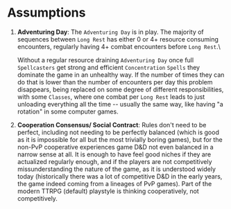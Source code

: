 # Assumptions
1. **Adventuring Day**: The `Adventuring Day` is in play. The majority of sequences between `Long Rest` has either 0 or 4+ resource consuming encounters, regularly having 4+ combat encounters before `Long Rest`.\
    
    Without a regular resource draining `Adventuring Day` once full `Spellcasters` get strong and efficient `Concentration` `Spells` they dominate the game in an unhealthy way. If the number of times they can do that is lower than the number of encounters per day this problem disappears, being replaced on some degree of different responsibilities, with some `Classes`, where one combat per `Long Rest` leads to just unloading everything all the time -- usually the same way, like having "a rotation" in some computer games.

1. **Cooperation Consensus/ Social Contract**: Rules don't need to be perfect, including not needing to be perfectly balanced (which is good as it is impossible for all but the most trivially boring games), but for the non-PvP cooperative experiences game D&D not even balanced in a narrow sense at all. It is enough to have feel good niches if they are actualized regularly enough, and if the players are not competitively missunderstanding the nature of the game, as it is understood widely today (historically there was a lot of competitive D&D in the early years, the game indeed coming from a lineages of PvP games). Part of the modern TTRPG (default) playstyle is thinking cooperatively, not competitively.